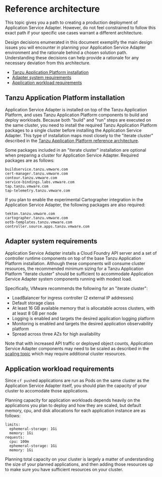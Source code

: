 # Reference architecture

This topic gives you a path to creating a production deployment of
Application Service Adapter. However, do not feel constrained to follow this exact
path if your specific use cases warrant a different architecture.

Design decisions enumerated in this document exemplify the main design issues
you will encounter in planning your Application Service Adapter environment and
the rationale behind a chosen solution path. Understanding these decisions can
help provide a rationale for any necessary deviation from this architecture.

* [Tanzu Application Platform installation](#tap-install)
* [Adapter system requirements](#adapter-reqs)
* [Application workload requirements](#app-reqs)

## <a id="tap-install"></a>Tanzu Application Platform installation

Application Service Adapter is installed on top of the Tanzu Application
Platform, and uses Tanzu Application Platform components to build and deploy workloads. Because
both "build" and "run" steps are executed on the same cluster, you need to
install the required Tanzu Application Platform packages to a single cluster before installing the
Application Service Adapter. This type of installation maps most closely to the
"iterate cluster" described in the [Tanzu Application Platform reference architecture](https://docs.vmware.com/en/VMware-Tanzu-Application-Platform/1.2/tap-reference-architecture/GUID-reference-designs-tap-architecture-planning.html#iterate-cluster-requirements-10).

Some packages included in an "iterate cluster" installation are optional when
preparing a cluster for Application Service Adapter. Required packages are as
follows:

```
buildservice.tanzu.vmware.com
cert-manager.tanzu.vmware.com
contour.tanzu.vmware.com
service-bindings.labs.vmware.com
tap.tanzu.vmware.com
tap-telemetry.tanzu.vmware.com
```

If you plan to enable the experimental Cartographer integration in the
Application Service Adapter, the following packages are also required:

```
tekton.tanzu.vmware.com
cartographer.tanzu.vmware.com
ootb-templates.tanzu.vmware.com
controller.source.apps.tanzu.vmware.com
```

## <a id="adapter-reqs"></a>Adapter system requirements

Application Service Adapter installs a Cloud Foundry API server and a set of
controller runtime components on top of the base Tanzu Application Platform installation. Although
these components will consume cluster resources, the recommended minimum sizing
for a Tanzu Application Platform "iterate cluster" should be sufficient to accommodate Application
Service Adapter system components running with modest load.

Specifically, VMware recommends the following for an "iterate cluster":

- LoadBalancer for ingress controller (2 external IP addresses)
- Default storage class
- At least 16 GB available memory that is allocatable across clusters, with at least 8 GB per node
- Logging is enabled and targets the desired application logging platform
- Monitoring is enabled and targets the desired application observability platform
- Spread across three AZs for high availability

Note that with increased API traffic or deployed object counts, Application
Service Adapter components may need to be scaled as described in the [scaling
topic](scaling.md) which may require additional cluster resources.

## <a id="app-reqs"></a>Application workload requirements

Since `cf push`ed applications are run as Pods on the same cluster as the
Application Service Adapter itself, you should plan the capacity of your cluster
to accomodate those applications.

Planning capacity for application workloads depends heavily on the applications
you plan to deploy and how they are scaled, but default memory, cpu, and disk
allocations for each application instance are as follows:

```
limits:
  ephemeral-storage: 1Gi
  memory: 1Gi
requests:
  cpu: 100m
  ephemeral-storage: 1Gi
  memory: 1Gi
```

Planning total capacity on your cluster is largely a matter of understanding the
size of your planned applications, and then adding those resources up to make
sure you have sufficient resources on your cluster.
